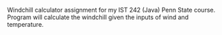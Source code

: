 Windchill calculator assignment for my IST 242 (Java) Penn State course. Program will calculate the windchill given the inputs of wind and temperature. 
